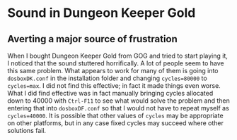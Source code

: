 # Sound in Dungeon Keeper Gold
## Averting a major source of frustration

When I bought Dungeon Keeper Gold from GOG and tried to start playing it, I
noticed that the sound stuttered horrifically. A lot of people seem to have
this same problem. What appears to work for many of them is going into
`dosboxDK.conf` in the installation folder and changing `cycles=80000` to
`cycles=max`. I did not find this effective; in fact it made things even worse.
What I did find effective was in fact manually bringing cycles allocated down
to 40000 with `Ctrl-F11` to see what would solve the problem and then entering
that into `dosboxDF.conf` so that I would not have to repeat myself as
`cycles=40000`. It is possible that other values of `cycles` may be appropriate
on other platforms, but in any case fixed cycles may succeed where other
solutions fail.
